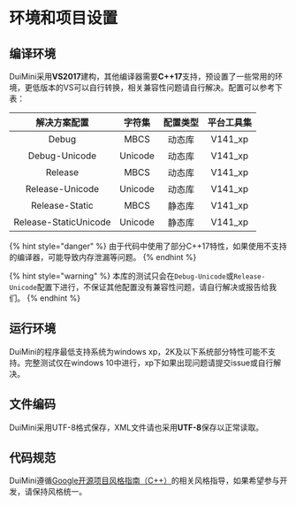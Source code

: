 # 环境和项目设置

## 编译环境

DuiMini采用**VS2017**建构，其他编译器需要**C++17**支持，预设置了一些常用的环境，更低版本的VS可以自行转换，相关兼容性问题请自行解决。配置可以参考下表：

| 解决方案配置 | 字符集 | 配置类型 | 平台工具集 |
| :---: | :---: | :---: | :---: |
| Debug | MBCS | 动态库 | V141\_xp |
| Debug-Unicode | Unicode | 动态库 | V141\_xp |
| Release | MBCS | 动态库 | V141\_xp |
| Release-Unicode | Unicode | 动态库 | V141\_xp |
| Release-Static | MBCS | 静态库 | V141\_xp |
| Release-StaticUnicode | Unicode | 静态库 | V141\_xp |

{% hint style="danger" %}
由于代码中使用了部分C++17特性，如果使用不支持的编译器，可能导致内存泄漏等问题。 
{% endhint %}

{% hint style="warning" %}
本库的测试只会在`Debug-Unicode`或`Release-Unicode`配置下进行，不保证其他配置没有兼容性问题，请自行解决或报告给我们。
{% endhint %}

## 运行环境

DuiMini的程序最低支持系统为windows xp，2K及以下系统部分特性可能不支持。完整测试仅在windows 10中进行，xp下如果出现问题请提交issue或自行解决。

## 文件编码

DuiMini采用UTF-8格式保存，XML文件请也采用**UTF-8**保存以正常读取。

## 代码规范

DuiMini遵循[Google开源项目风格指南（C++）](http://zh-google-styleguide.readthedocs.io/en/latest/google-cpp-styleguide/contents/)的相关风格指导，如果希望参与开发，请保持风格统一。


